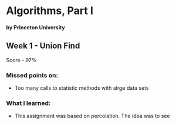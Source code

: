 # Algorithms, Part I 
#### by Princeton University

## Week 1 - Union Find
Score - 97% 

### Missed points on: 
- Too many calls to statistic methods with alrge data sets 

### What I learned: 
- This assignment was based on percolation. The idea was to see 




